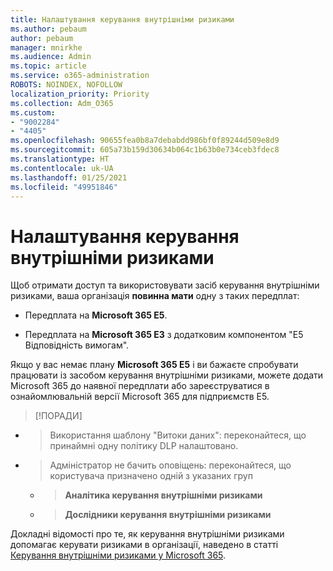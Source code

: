 ```yaml
---
title: Налаштування керування внутрішніми ризиками
ms.author: pebaum
author: pebaum
manager: mnirkhe
ms.audience: Admin
ms.topic: article
ms.service: o365-administration
ROBOTS: NOINDEX, NOFOLLOW
localization_priority: Priority
ms.collection: Adm_O365
ms.custom:
- "9002284"
- "4405"
ms.openlocfilehash: 90655fea0b8a7debabdd986bf0f89244d509e8d9
ms.sourcegitcommit: 605a73b159d30634b064c1b63b0e734ceb3fdec8
ms.translationtype: HT
ms.contentlocale: uk-UA
ms.lasthandoff: 01/25/2021
ms.locfileid: "49951846"
---
```

# <a name="set-up-insider-risk-management"></a>Налаштування керування внутрішніми ризиками

Щоб отримати доступ та використовувати засіб керування внутрішніми ризиками, ваша організація **повинна мати** одну з таких передплат:

- Передплата на **Microsoft 365 E5**.

- Передплата на **Microsoft 365 E3** з додатковим компонентом "E5 Відповідність вимогам".

Якщо у вас немає плану **Microsoft 365 E5** і ви бажаєте спробувати працювати із засобом керування внутрішніми ризиками, можете додати Microsoft 365 до наявної передплати або зареєструватися в ознайомлювальній версії Microsoft 365 для підприємств E5.

> [!ПОРАДИ]
- > Використання шаблону "Витоки даних": переконайтеся, що принаймні одну політику DLP налаштовано.
- > Адміністратор не бачить оповіщень: переконайтеся, що користувача призначено одній з указаних груп
    - >**Аналітика керування внутрішніми ризиками**
    - >**Дослідники керування внутрішніми ризиками**

Докладні відомості про те, як керування внутрішніми ризиками допомагає керувати ризиками в організації, наведено в статті [Керування внутрішніми ризиками у Microsoft 365](https://go.microsoft.com/fwlink/?linkid=2123907).
